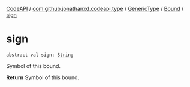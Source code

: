 [CodeAPI](../../../index.md) / [com.github.jonathanxd.codeapi.type](../../index.md) / [GenericType](../index.md) / [Bound](index.md) / [sign](.)

# sign

`abstract val sign: `[`String`](https://kotlinlang.org/api/latest/jvm/stdlib/kotlin/-string/index.html)

Symbol of this bound.

**Return**
Symbol of this bound.

